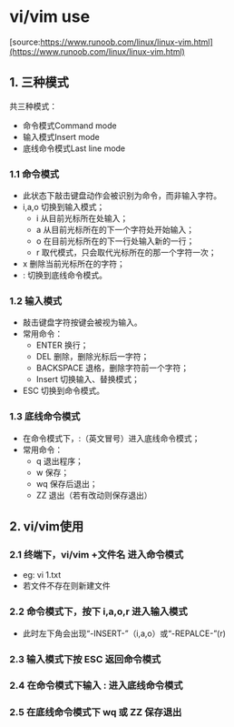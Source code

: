 # vi/vim use
[source:https://www.runoob.com/linux/linux-vim.html](https://www.runoob.com/linux/linux-vim.html) 

## 1. 三种模式
共三种模式：
 - 命令模式Command mode
 - 输入模式Insert mode
 - 底线命令模式Last line mode
### 1.1 命令模式
- 此状态下敲击键盘动作会被识别为命令，而非输入字符。
- i,a,o 切换到输入模式；
  - i 从目前光标所在处输入；
  - a 从目前光标所在的下一个字符处开始输入；
  - o 在目前光标所在的下一行处输入新的一行；
  - r 取代模式，只会取代光标所在的那一个字符一次；
- x  删除当前光标所在的字符；
- : 切换到底线命令模式。
### 1.2 输入模式
- 敲击键盘字符按键会被视为输入。
- 常用命令：
  - ENTER 换行；
  - DEL 删除，删除光标后一字符；
  - BACKSPACE 退格，删除字符前一个字符；
  - Insert 切换输入、替换模式；
- ESC 切换到命令模式。
### 1.3 底线命令模式
- 在命令模式下，:（英文冒号）进入底线命令模式；
- 常用命令：
  - q 退出程序；
  - w 保存；
  - wq 保存后退出；
  - ZZ 退出（若有改动则保存退出）

## 2. vi/vim使用
### 2.1 终端下，vi/vim +文件名 进入命令模式
- eg: vi 1.txt
- 若文件不存在则新建文件
### 2.2 命令模式下，按下 i,a,o,r 进入输入模式
- 此时左下角会出现“-INSERT-”（i,a,o）或“-REPALCE-”(r)
### 2.3 输入模式下按 ESC 返回命令模式
### 2.4 在命令模式下输入 : 进入底线命令模式
### 2.5 在底线命令模式下 wq 或 ZZ 保存退出

